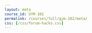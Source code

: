 ```yaml
---
layout: meta
course_id: GYM-102
permalink: /courses/full/gym-102/meta/
css: [/css/forum-hacks.css]
---
```

